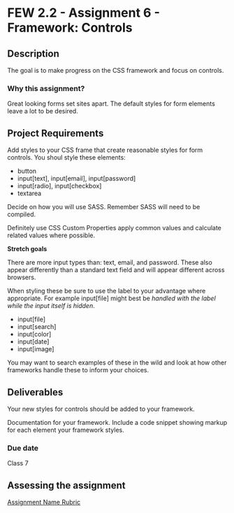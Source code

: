 # FEW 2.2 - Assignment 6 - Framework: Controls 

## Description 

The goal is to make progress on the CSS framework and focus on controls. 

### Why this assignment?

Great looking forms set sites apart. The default styles for form elements leave a lot to be desired. 

## Project Requirements

Add styles to your CSS frame that create reasonable styles for form controls. You shoul style these elements: 

- button
- input[text], input[email], input[password]
- input[radio], input[checkbox]
- textarea

Decide on how you will use SASS. Remember SASS will need to be compiled. 

Definitely use CSS Custom Properties apply common values and calculate related values where possible. 

**Stretch goals**

There are more input types than: text, email, and password. These also appear differently than a standard text field and will appear different across browsers. 

When styling these be sure to use the label to your advantage where appropriate. For example input[file] might best be _handled with the label while the input itself is hidden_.

- input[file]
- input[search]
- input[color]
- input[date]
- input[image]

You may want to search examples of these in the wild and look at how other frameworks handle these to inform your choices. 

## Deliverables

Your new styles for controls should be added to your framework. 

Documentation for your framework. Include a code snippet showing markup for each element your framework styles. 

### Due date

Class 7

## Assessing the assignment

[Assignment Name Rubric](./assignment-06-controls-rubric.md)


